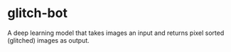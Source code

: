 # glitch-bot
A deep learning model that takes images an input and returns pixel sorted (glitched) images as output.
